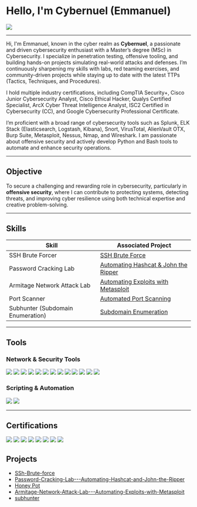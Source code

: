 

# Hello, I'm Cybernuel (Emmanuel)

<a href="https://www.linkedin.com/in/thedamilare"><img src="https://img.shields.io/badge/-LinkedIn-0072b1?&style=for-the-badge&logo=linkedin&logoColor=white"/></a>

---

Hi, I'm Emmanuel, known in the cyber realm as **Cybernuel**, a passionate and driven cybersecurity enthusiast with a Master’s degree (MSc) in Cybersecurity. I specialize in penetration testing, offensive tooling, and building hands-on projects simulating real-world attacks and defenses. I’m continuously sharpening my skills with labs, red teaming exercises, and community-driven projects while staying up to date with the latest TTPs (Tactics, Techniques, and Procedures).

I hold multiple industry certifications, including CompTIA Security+, Cisco Junior Cybersecurity Analyst, Cisco Ethical Hacker, Qualys Certified Specialist, ArcX Cyber Threat Intelligence Analyst, ISC2 Certified in Cybersecurity (CC), and Google Cybersecurity Professional Certificate.

I’m proficient with a broad range of cybersecurity tools such as Splunk, ELK Stack (Elasticsearch, Logstash, Kibana), Snort, VirusTotal, AlienVault OTX, Burp Suite, Metasploit, Nessus, Nmap, and Wireshark. I am passionate about offensive security and actively develop Python and Bash tools to automate and enhance security operations.

---

## Objective

To secure a challenging and rewarding role in cybersecurity, particularly in **offensive security**, where I can contribute to protecting systems, detecting threats, and improving cyber resilience using both technical expertise and creative problem-solving.

---

## Skills

| Skill                             | Associated Project                                                                                                                               |
| --------------------------------- | ------------------------------------------------------------------------------------------------------------------------------------------------ |
| SSH Brute Forcer                  | <a href="https://github.com/Cybernuel/SSh-Brute-force">SSH Brute Force</a>                                                                       |
| Password Cracking Lab             | <a href="https://github.com/Cybernuel/Password-Cracking-Lab---Automating-Hashcat-and-John-the-Ripper">Automating Hashcat & John the Ripper</a>   |
| Armitage Network Attack Lab       | <a href="https://github.com/Cybernuel/Armitage-Network-Attack-Lab---Automating-Exploits-with-Metasploit">Automating Exploits with Metasploit</a> |
| Port Scanner                      | <a href="https://github.com/Cybernuel/port-scanner">Automated Port Scanning</a>                                                                  |
| Subhunter (Subdomain Enumeration) | <a href="https://github.com/Cybernuel/subhunter">Subdomain Enumeration</a>                                                                       |

---

## Tools

### Network & Security Tools

<div>
  <img src="https://img.shields.io/badge/-Splunk-000000?&style=for-the-badge&logo=Splunk&logoColor=white" />
  <img src="https://img.shields.io/badge/-ELK%20Stack-005571?&style=for-the-badge&logo=Elastic&logoColor=white" />
  <img src="https://img.shields.io/badge/-Elasticsearch-005571?&style=for-the-badge&logo=Elastic&logoColor=white" />
  <img src="https://img.shields.io/badge/-Logstash-005571?&style=for-the-badge&logo=Elastic&logoColor=white" />
  <img src="https://img.shields.io/badge/-Kibana-005571?&style=for-the-badge&logo=Elastic&logoColor=white" />
  <img src="https://img.shields.io/badge/-Snort-EF3B2D?&style=for-the-badge&logo=Snort&logoColor=white" />
  <img src="https://img.shields.io/badge/-VirusTotal-4285F4?&style=for-the-badge&logo=Google&logoColor=white" />
  <img src="https://img.shields.io/badge/-AlienVault-78C257?&style=for-the-badge&logo=AlienVault&logoColor=white" />
  <img src="https://img.shields.io/badge/-Burp%20Suite-FF5722?&style=for-the-badge&logo=BurpSuite&logoColor=white" />
  <img src="https://img.shields.io/badge/-Metasploit-CC3333?&style=for-the-badge&logo=Metasploit&logoColor=white" />
  <img src="https://img.shields.io/badge/-Nessus-007ACC?&style=for-the-badge&logo=Nessus&logoColor=white" />
  <img src="https://img.shields.io/badge/-Nmap-FF0000?&style=for-the-badge&logo=Nmap&logoColor=white" />
  <img src="https://img.shields.io/badge/-Wireshark-1679A7?&style=for-the-badge&logo=Wireshark&logoColor=white" />
</div>

### Scripting & Automation

<div>
  <img src="https://img.shields.io/badge/-Python-3776AB?&style=for-the-badge&logo=Python&logoColor=white" />
  <img src="https://img.shields.io/badge/-Bash-4EAA25?&style=for-the-badge&logo=GNU%20Bash&logoColor=white" />
</div>

---

## Certifications

<div>
  <img src="https://img.shields.io/badge/-MSc%20Cybersecurity-0078D7?&style=for-the-badge&logo=Academic&logoColor=white" />
  <img src="https://img.shields.io/badge/-ISC2%20Certified%20in%20Cybersecurity-008000?&style=for-the-badge&logo=ISC2&logoColor=white" />
  <img src="https://img.shields.io/badge/-Google%20Cybersecurity%20Professional%20Certificate-4285F4?&style=for-the-badge&logo=Google&logoColor=white" />
  <img src="https://img.shields.io/badge/-CompTIA%20Security%2B-FF0000?&style=for-the-badge&logo=CompTIA&logoColor=white" />
  <img src="https://img.shields.io/badge/-Cisco%20Junior%20Cybersecurity%20Analyst-003366?&style=for-the-badge&logo=Cisco&logoColor=white" />
  <img src="https://img.shields.io/badge/-Cisco%20Ethical%20Hacker-003366?&style=for-the-badge&logo=Cisco&logoColor=white" />
  <img src="https://img.shields.io/badge/-Qualys%20Certified%20Specialist-0099CC?&style=for-the-badge&logo=Qualys&logoColor=white" />
  <img src="https://img.shields.io/badge/-ArcX%20Cyber%20Threat%20Intel%20Analyst-007ACC?&style=for-the-badge&logo=ArcX&logoColor=white" />
</div>

## Projects
-  <a href="https://github.com/Cybernuel/SSh-Brute-force"> SSh-Brute-force</a>
-  <a href="https://github.com/Cybernuel/Password-Cracking-Lab---Automating-Hashcat-and-John-the-Ripper">Password-Cracking-Lab---Automating-Hashcat-and-John-the-Ripper</a>
- <a href="https://github.com/Cybernuel/honey_pot">Honey Pot</a>
-  <a href="https://github.com/Cybernuel/Armitage-Network-Attack-Lab---Automating-Exploits-with-Metasploit">Armitage-Network-Attack-Lab---Automating-Exploits-with-Metasploit</a>
-  <a href="https://github.com/Cybernuel/subhunter
 ">subhunter</a>
